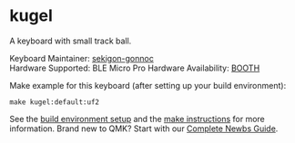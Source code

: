 # kugel

A keyboard with small track ball.

Keyboard Maintainer: [sekigon-gonnoc](https://github.com/sekigon-gonnoc)  
Hardware Supported: BLE Micro Pro
Hardware Availability: [BOOTH](https://booth.pm/ja/items/1655318)

Make example for this keyboard (after setting up your build environment):

    make kugel:default:uf2

See the [build environment setup](https://docs.qmk.fm/#/getting_started_build_tools) and the [make instructions](https://docs.qmk.fm/#/getting_started_make_guide) for more information. Brand new to QMK? Start with our [Complete Newbs Guide](https://docs.qmk.fm/#/newbs).
